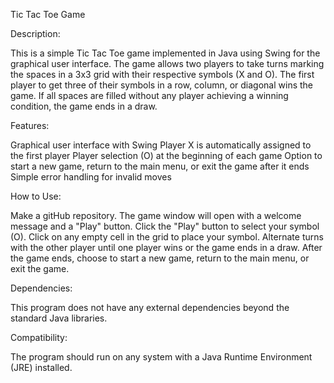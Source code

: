 Tic Tac Toe Game

Description:

This is a simple Tic Tac Toe game implemented in Java using Swing for the graphical user interface. The game allows two players to take turns marking the spaces in a 3x3 grid with their respective symbols (X and O). The first player to get three of their symbols in a row, column, or diagonal wins the game. If all spaces are filled without any player achieving a winning condition, the game ends in a draw.

Features:

Graphical user interface with Swing
Player X is automatically assigned to the first player
Player selection (O) at the beginning of each game
Option to start a new game, return to the main menu, or exit the game after it ends
Simple error handling for invalid moves

How to Use:

Make a gitHub repository.
The game window will open with a welcome message and a "Play" button.
Click the "Play" button to select your symbol (O).
Click on any empty cell in the grid to place your symbol.
Alternate turns with the other player until one player wins or the game ends in a draw.
After the game ends, choose to start a new game, return to the main menu, or exit the game.

Dependencies:

This program does not have any external dependencies beyond the standard Java libraries.

Compatibility:

The program should run on any system with a Java Runtime Environment (JRE) installed.




